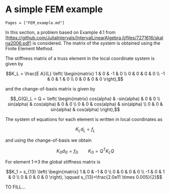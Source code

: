 # A simple FEM example

```@contents
Pages = ["FEM_example.md"]
```

In this section, a problem based on Example 4.1 from [https://github.com/JuliaIntervals/IntervalLinearAlgebra.jl/files/7271616/skalna2006.pdf] is considered. The matrix of the system is obtained using the Finite Element Method.

The stiffness matrix of a truss element in the local coordinate system is given by
```math
K_L = \frac{E A}{L}
\left(
  \begin{matrix}
  1 & 0 & -1 & 0 \\
  0 & 0 &  0 & 0 \\
 -1 & 0 &  1 & 0 \\
  0 & 0 &  0 & 0
\right),
```
and the change-of-basis matrix is given by
```math
_G(Q)_L = Q =
\left(
  \begin{matrix}
  cos(alpha) & -sin(alpha) & 0 & 0 \\
  sin(alpha) & cos(alpha) &  0 & 0 \\
  0 & 0 &  cos(alpha) & sin(alpha) \\
  0 & 0 &  sin(alpha) & cos(alpha)
\right),
```

The system of equations for each element is written in local coordinates as
```math
K_L d_L = f_L
```
and using the change-of-basis we obtain
```math
K_G d_G = f_G \qquad K_G = Q^T K_L Q
```

For element 1->3 the global stiffness matrix is
```math
K_1 = s_{13}
\left(
  \begin{matrix}
  1 & 0 & -1 & 0 \\
  0 & 0 &  0 & 0 \\
 -1 & 0 &  1 & 0 \\
  0 & 0 &  0 & 0
\right), \qquad s_{13}=\frac{2.0e11 \times 0.005}{2}
```

TO FILL...
